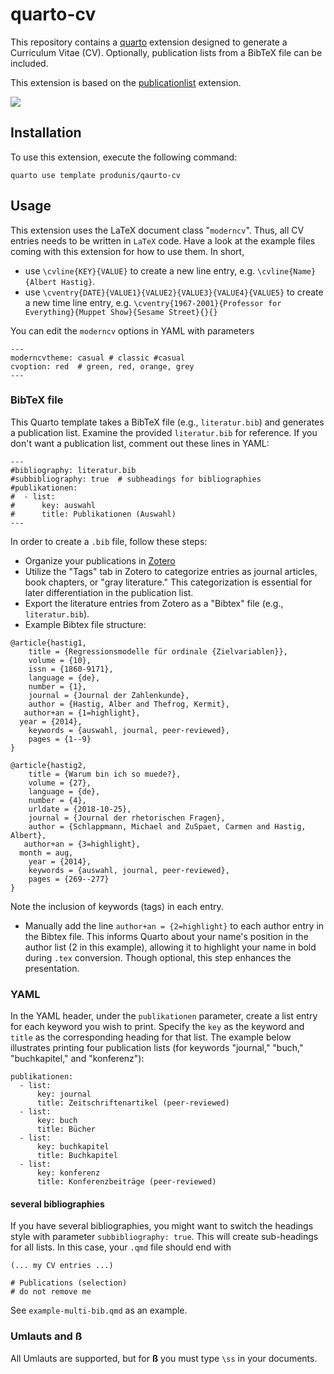 # quarto-cv

This repository contains a [quarto](https://quarto.org) extension designed to generate a Curriculum Vitae (CV). Optionally, publication lists from a BibTeX file can be included. 

This extension is based on the [publicationlist](https://github.com/produnis/publicationlist) extension.


![](https://www.produnis.de/blog/posts/2021-04-19-publikationsliste-im-lebenslauf-mit-latex/lebenslauf.png)

## Installation

To use this extension, execute the following command:

`quarto use template produnis/qaurto-cv`


## Usage
This extension uses the LaTeX document class "`moderncv`". Thus, all CV entries needs to be written in `LaTeX` code. Have a look at the example files coming with this extension for how to use them. In short,

- use `\cvline{KEY}{VALUE}` to create a new line entry, e.g. `\cvline{Name}{Albert Hastig}`.
- use `\cventry{DATE}{VALUE1}{VALUE2}{VALUE3}{VALUE4}{VALUE5}` to create a new time line entry, e.g. `\cventry{1967-2001}{Professor for Everything}{Muppet Show}{Sesame Street}{}{}`

You can edit the `moderncv` options in YAML with parameters

```
---
moderncvtheme: casual # classic #casual
cvoption: red  # green, red, orange, grey
---
```
### BibTeX file

This Quarto template takes a BibTeX file (e.g., `literatur.bib`) and generates a publication list. Examine the provided `literatur.bib` for reference.
If you don't want a publication list, comment out these lines in YAML:

```
---
#bibliography: literatur.bib
#subbibliography: true  # subheadings for bibliographies
#publikationen:
#  - list:
#      key: auswahl
#      title: Publikationen (Auswahl)
---
```

In order to create a `.bib` file, follow these steps:

- Organize your publications in [Zotero](https://www.zotero.org)
- Utilize the "Tags" tab in Zotero to categorize entries as journal articles, book chapters, or "gray literature." This categorization is essential for later differentiation in the publication list.
- Export the literature entries from Zotero as a "Bibtex" file (e.g., `literatur.bib`).
- Example Bibtex file structure:

```
@article{hastig1,
    title = {Regressionsmodelle für ordinale {Zielvariablen}},
    volume = {10},
    issn = {1860-9171},
    language = {de},
    number = {1},
    journal = {Journal der Zahlenkunde},
    author = {Hastig, Alber and Thefrog, Kermit},
   author+an = {1=highlight},
  year = {2014},
    keywords = {auswahl, journal, peer-reviewed},
    pages = {1--9}
}

@article{hastig2,
    title = {Warum bin ich so muede?},
    volume = {27},
    language = {de},
    number = {4},
    urldate = {2018-10-25},
    journal = {Journal der rhetorischen Fragen},
    author = {Schlappmann, Michael and ZuSpaet, Carmen and Hastig, Albert},
   author+an = {3=highlight},
  month = aug,
    year = {2014},
    keywords = {auswahl, journal, peer-reviewed},
    pages = {269--277}
}
```
Note the inclusion of keywords (tags) in each entry.

- Manually add the line  `author+an = {2=highlight}` to each author entry in the Bibtex file. This informs Quarto about your name's position in the author list (2 in this example), allowing it to highlight your name in bold during  `.tex` conversion. Though optional, this step enhances the presentation.

### YAML

In the YAML header, under the `publikationen` parameter, create a list entry for each keyword you wish to print. Specify the `key` as the keyword and `title` as the corresponding heading for that list. The example below illustrates printing four publication lists (for keywords "journal," "buch," "buchkapitel," and "konferenz"):

```
publikationen:
  - list:
      key: journal
      title: Zeitschriftenartikel (peer-reviewed)
  - list:
      key: buch
      title: Bücher   
  - list:
      key: buchkapitel
      title: Buchkapitel
  - list:
      key: konferenz
      title: Konferenzbeiträge (peer-reviewed) 
```

#### several bibliographies
If you have several bibliographies, you might want to switch the headings style with parameter `subbibliography: true`. This will create sub-headings for all lists. In this case, your `.qmd` file should end with

```
(... my CV entries ...)

# Publications (selection)
# do not remove me

```

See `example-multi-bib.qmd` as an example.

### Umlauts and ß

All Umlauts are supported, but for **ß** you must type `\ss` in your documents.

